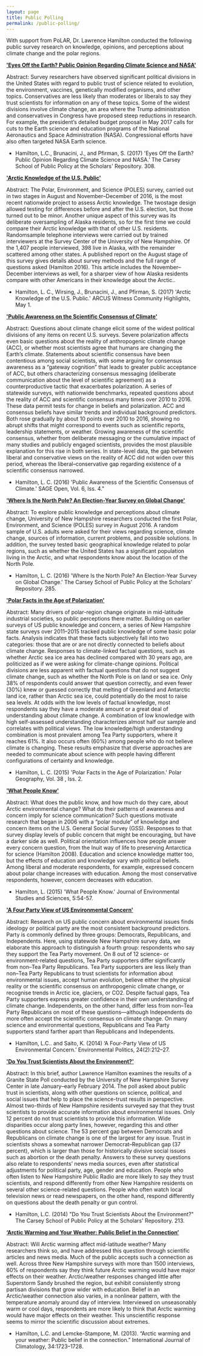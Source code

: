 ```yaml
---
layout: page
title: Public Polling
permalink: /public-polling/
---
```


With support from PoLAR, Dr. Lawrence Hamilton conducted the following public survey research on knowledge, opinions, and perceptions about climate change and the polar regions. 


[**'Eyes Off the Earth? Public Opinion Regarding Climate Science and NASA'**](http://scholars.unh.edu/cgi/viewcontent.cgi?article=1307&context=carsey)

Abstract: Survey researchers have observed significant political divisions in the United States with regard to public trust of science related to
evolution, the environment, vaccines, genetically modified organisms, and other topics. Conservatives are less likely than moderates or liberals to say they trust scientists for information on any of these topics. Some of the widest divisions involve climate change, an area where the Trump administration and conservatives in Congress have proposed steep reductions in research. For example, the president’s detailed budget proposal in May 2017 calls for cuts to the Earth science and education programs of the National Aeronautics and Space Administration (NASA). Congressional efforts have also often targeted NASA Earth science.

-   Hamilton, L.C., Brunacini, J., and Pfirman, S. (2017) 'Eyes Off the Earth? Public Opinion Regarding Climate Science and NASA.' The Carsey School of Public Policy at the Scholars' Repository. 308.

[**'Arctic Knowledge of the U.S. Public'**](https://www.arcus.org/witness-the-arctic/2017/5/highlight/2)

Abstract: The Polar, Environment, and Science (POLES) survey, carried out in two stages in August and November–December of 2016, is the most recent nationwide project to assess Arctic knowledge. The twostage design allowed testing for differences before and after the U.S. election, but those turned out to be minor. Another unique aspect of this survey was its deliberate oversampling of Alaska residents, so for the first time we could compare their Arctic knowledge with that of other U.S. residents. Randomsample telephone interviews were carried out by trained interviewers at the Survey Center of the University of New Hampshire. Of the 1,407 people interviewed, 398 live in Alaska, with the remainder scattered among other states. A published report on the August stage of this survey gives details about survey methods and the full range of questions asked (Hamilton 2016). This article includes the November– December interviews as well, for a sharper view of how Alaska residents compare with other Americans in their knowledge about the Arctic..

-   Hamilton, L. C., Wirsing, J., Brunacini, J., and Pfirman, S. (2017) 'Arctic Knowledge of the U.S. Public.' ARCUS Witness Community Highlights, May 1.

[**'Public Awareness on the Scientific Consensus of Climate'**](http://journals.sagepub.com/doi/abs/10.1177/2158244016676296)

Abstract: Questions about climate change elicit some of the widest political divisions of any items on recent U.S. surveys. Severe polarization affects even basic questions about the reality of anthropogenic climate change (ACC), or whether most scientists agree that humans are changing the Earth’s climate. Statements about scientific consensus have been contentious among social scientists, with some arguing for consensus awareness as a “gateway cognition” that leads to greater public acceptance of ACC, but others characterizing consensus messaging (deliberate communication about the level of scientific agreement) as a counterproductive tactic that exacerbates polarization. A series of statewide surveys, with nationwide benchmarks, repeated questions about the reality of ACC and scientific consensus many times over 2010 to 2016. These data permit tests for change in beliefs and polarization. ACC and consensus beliefs have similar trends and individual background predictors. Both rose gradually by about 10 points over 2010 to 2016, showing no abrupt shifts that might correspond to events such as scientific reports, leadership statements, or weather. Growing awareness of the scientific consensus, whether from deliberate messaging or the cumulative impact of many studies and publicly engaged scientists, provides the most plausible explanation for this rise in both series. In state-level data, the gap between liberal and conservative views on the reality of ACC did not widen over this period, whereas the liberal–conservative gap regarding existence of a scientific consensus narrowed.

-   Hamilton, L. C. (2016) 'Public Awareness of the Scientific Consensus of Climate.' SAGE Open, Vol. 6, Iss. 4."

[**'Where Is the North Pole? An Election-Year Survey on Global Change'**](https://carsey.unh.edu/publication/north-pole)

Abstract: To explore public knowledge and perceptions about climate change, University of New Hampshire researchers conducted the first Polar, Environment, and Science (POLES) survey in August 2016. A random sample of U.S. adults were asked for their views regarding science, climate change, sources of information, current problems, and possible solutions. In addition, the survey tested basic geographical knowledge related to polar regions, such as whether the United States has a significant population living in the Arctic, and what respondents know about the location of the North Pole.

-   Hamilton, L. C. (2016) 'Where Is the North Pole? An Election-Year Survey on Global Change.' The Carsey School of Public Policy at the Scholars' Repository. 285. 

[**'Polar Facts in the Age of Polarization'**](http://www.tandfonline.com/doi/abs/10.1080/1088937X.2015.1051158?journalCode=tpog20)

Abstract: Many drivers of polar-region change originate in mid-latitude industrial societies, so public perceptions there matter. Building on earlier surveys of US public knowledge and concern, a series of New Hampshire state surveys over 2011–2015 tracked public knowledge of some basic polar facts. Analysis indicates that these facts subjectively fall into two categories: those that are or are not directly connected to beliefs about climate change. Responses to climate-linked factual questions, such as whether Arctic sea ice area has declined compared with 30 years ago, are politicized as if we were asking for climate-change opinions. Political divisions are less apparent with factual questions that do not suggest climate change, such as whether the North Pole is on land or sea ice. Only 38% of respondents could answer that question correctly, and even fewer (30%) knew or guessed correctly that melting of Greenland and Antarctic land ice, rather than Arctic sea ice, could potentially do the most to raise sea levels. At odds with the low levels of factual knowledge, most respondents say they have a moderate amount or a great deal of understanding about climate change. A combination of low knowledge with high self-assessed understanding characterizes almost half our sample and correlates with political views. The low knowledge/high understanding combination is most prevalent among Tea Party supporters, where it reaches 61%. It also occurs often (60%) among people who do not believe climate is changing. These results emphasize that diverse approaches are needed to communicate about science with people having different configurations of certainty and knowledge.

-   Hamilton, L. C. (2015) 'Polar Facts in the Age of Polarization.' Polar Geography, Vol. 38 , Iss. 2.

[**'What People Know'**](https://www.researchgate.net/profile/Lawrence_Hamilton/publication/273337137_What_people_know/links/55005e180cf2d61f820d6d3b.pdf?origin=publication_list)

Abstract: What does the public know, and how much do they care, about Arctic environmental change? What do their patterns of awareness and concern imply for science communication? Such questions motivate research that began in 2006 with a “polar module” of knowledge and concern items on the U.S.
General Social Survey (GSS). Responses to that survey display levels of public concern that might be encouraging, but have a darker side as well. Political orientation influences how people answer every concern question, from the Inuit way of life to preserving Antarctica for science (Hamilton 2008). Education and science knowledge matter too, but the effects of education and knowledge vary with political beliefs. Among liberal and moderate respondents, for example, expressed concern about polar change increases with education. Among the most conservative respondents, however, concern decreases with education. 

-   Hamilton, L. (2015) 'What People Know.' Journal of Environmental Studies and Sciences, 5:54-57.

[**'A Four Party View of US Environmental Concern'**](http://www.tandfonline.com/doi/full/10.1080/09644016.2014.976485?scroll=top&needAccess=true)

Abstract: Research on US public concern about environmental issues finds ideology or political party are the most consistent background predictors. Party is commonly defined by three groups: Democrats, Republicans, and Independents. Here, using statewide New Hampshire survey data, we elaborate this approach to distinguish a fourth group: respondents who say they support the Tea Party movement. On 8 out of 12 science- or environment-related questions, Tea Party supporters differ significantly from non–Tea Party Republicans. Tea Party supporters are less likely than non–Tea Party Republicans to trust scientists for information about environmental issues, accept human evolution, believe either the physical reality or the scientific consensus on anthropogenic climate change, or recognise trends in Arctic ice, glaciers, or CO2. Despite factual gaps, Tea Party supporters express greater confidence in their own understanding of climate change. Independents, on the other hand, differ less from non–Tea Party Republicans on most of these questions—although Independents do more often accept the scientific consensus on climate change. On many science and environmental questions, Republicans and Tea Party supporters stand farther apart than Republicans and Independents.

-   Hamilton, L.C.. and Saito, K. (2014) ‘A Four-Party View of US Environmental Concern.’ Environmental Politics, 24(2):212–27.

[**'Do You Trust Scientists About the Environment?'**](http://scholars.unh.edu/cgi/viewcontent.cgi?article=1213&context=carsey)

Abstract: In this brief, author Lawrence Hamilton examines the results of a Granite State Poll conducted by the University of New Hampshire Survey Center in late January–early February 2014. The poll asked about public trust in scientists, along with other questions on science, political, and social issues that help to place the science-trust results in perspective. Almost two-thirds of New Hampshire residents surveyed say that they trust scientists to provide accurate information about environmental issues. Only 12 percent do not trust scientists to provide this information. Wide disparities occur along party lines, however, regarding this and other questions about science. The 53 percent gap between Democrats and Republicans on climate change is one of the largest for any issue. Trust in scientists shows a somewhat narrower Democrat–Republican gap (37 percent), which is larger than those for historically divisive social issues such as abortion or the death penalty. Answers to these survey questions also relate to respondents’ news media sources, even after statistical adjustments for political party, age, gender and education. People who often listen to New Hampshire Public Radio are more likely to say they trust scientists, and respond differently from other New Hampshire residents on several other science-related questions. People who often watch local television news or read newspapers, on the other hand, respond differently on questions about the death penalty or gun control.

-   Hamilton, L.C. (2014) "Do You Trust Scientists About the Environment?" The Carsey School of Public Policy at the Scholars' Repository. 213.

[**‘Arctic Warming and Your Weather: Public Belief in the Connection’**](http://onlinelibrary.wiley.com/doi/10.1002/joc.3796/abstract) 

Abstract: Will Arctic warming affect mid-latitude weather? Many researchers think so, and have addressed this question through scientific articles and news media. Much of the public accepts such a connection as well. Across three New Hampshire surveys with more than 1500 interviews, 60% of respondents say they think future Arctic warming would have major effects on their weather. Arctic/weather responses changed little after Superstorm Sandy brushed the region, but exhibit consistently strong partisan divisions that grow wider with education. Belief in an Arctic/weather connection also varies, in a nonlinear pattern, with the temperature anomaly around day of interview. Interviewed on unseasonably warm or cool days, respondents are more likely to think that Arctic warming would have major effects on their weather.  This unscientific response seems to mirror the scientific discussion about extremes.

-   Hamilton, L.C. and Lemcke-Stampone, M. (2013). “Arctic warming and your weather: Public belief in the connection.” International Journal of Climatology, 34:1723–1728. 


